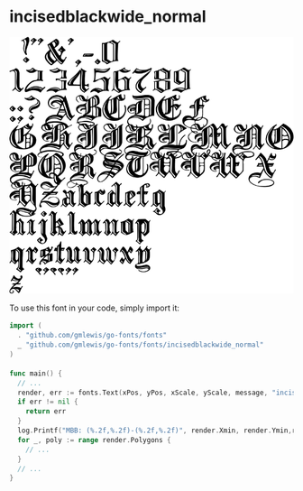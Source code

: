 # incisedblackwide_normal

![incisedblackwide_normal](incisedblackwide_normal.png)

To use this font in your code, simply import it:

```go
import (
  . "github.com/gmlewis/go-fonts/fonts"
  _ "github.com/gmlewis/go-fonts/fonts/incisedblackwide_normal"
)

func main() {
  // ...
  render, err := fonts.Text(xPos, yPos, xScale, yScale, message, "incisedblackwide_normal")
  if err != nil {
    return err
  }
  log.Printf("MBB: (%.2f,%.2f)-(%.2f,%.2f)", render.Xmin, render.Ymin,render.Xmax, render.Ymax)
  for _, poly := range render.Polygons {
    // ...
  }
  // ...
}
```
